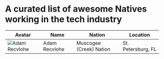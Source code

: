 # A curated list of awesome Natives working in the tech industry

| Avatar                                                                 | Name          | Nation                  | Location           |
| ---------------------------------------------------------------------- | ------------- | ----------------------- | ------------------ |
| ![Adam Recvlohe](https://avatars3.githubusercontent.com/u/9747933?v=4) | Adam Recvlohe | Muscogee (Creek) Nation | St. Petersburg, FL |
